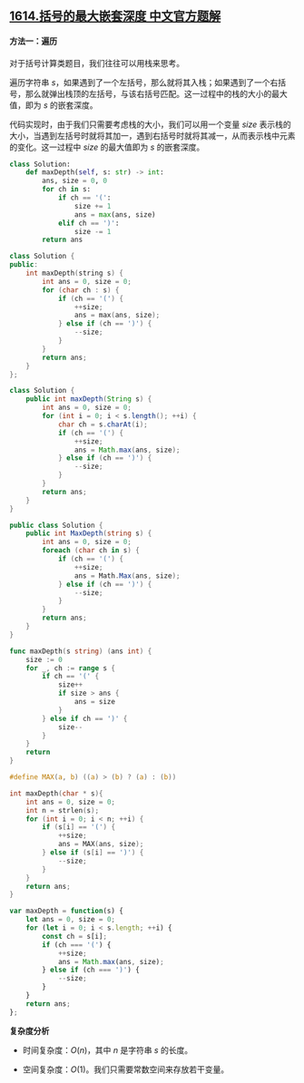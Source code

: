 ## [1614.括号的最大嵌套深度 中文官方题解](https://leetcode.cn/problems/maximum-nesting-depth-of-the-parentheses/solutions/100000/gua-hao-de-zui-da-qian-tao-shen-du-by-le-av5b)

#### 方法一：遍历

对于括号计算类题目，我们往往可以用栈来思考。

遍历字符串 $s$，如果遇到了一个左括号，那么就将其入栈；如果遇到了一个右括号，那么就弹出栈顶的左括号，与该右括号匹配。这一过程中的栈的大小的最大值，即为 $s$ 的嵌套深度。

代码实现时，由于我们只需要考虑栈的大小，我们可以用一个变量 $\textit{size}$ 表示栈的大小，当遇到左括号时就将其加一，遇到右括号时就将其减一，从而表示栈中元素的变化。这一过程中 $\textit{size}$ 的最大值即为 $s$ 的嵌套深度。

```Python [sol1-Python3]
class Solution:
    def maxDepth(self, s: str) -> int:
        ans, size = 0, 0
        for ch in s:
            if ch == '(':
                size += 1
                ans = max(ans, size)
            elif ch == ')':
                size -= 1
        return ans
```

```C++ [sol1-C++]
class Solution {
public:
    int maxDepth(string s) {
        int ans = 0, size = 0;
        for (char ch : s) {
            if (ch == '(') {
                ++size;
                ans = max(ans, size);
            } else if (ch == ')') {
                --size;
            }
        }
        return ans;
    }
};
```

```Java [sol1-Java]
class Solution {
    public int maxDepth(String s) {
        int ans = 0, size = 0;
        for (int i = 0; i < s.length(); ++i) {
            char ch = s.charAt(i);
            if (ch == '(') {
                ++size;
                ans = Math.max(ans, size);
            } else if (ch == ')') {
                --size;
            }
        }
        return ans;
    }
}
```

```C# [sol1-C#]
public class Solution {
    public int MaxDepth(string s) {
        int ans = 0, size = 0;
        foreach (char ch in s) {
            if (ch == '(') {
                ++size;
                ans = Math.Max(ans, size);
            } else if (ch == ')') {
                --size;
            }
        }
        return ans;
    }
}
```

```go [sol1-Golang]
func maxDepth(s string) (ans int) {
    size := 0
    for _, ch := range s {
        if ch == '(' {
            size++
            if size > ans {
                ans = size
            }
        } else if ch == ')' {
            size--
        }
    }
    return
}
```

```C [sol1-C]
#define MAX(a, b) ((a) > (b) ? (a) : (b))

int maxDepth(char * s){
    int ans = 0, size = 0;
    int n = strlen(s);
    for (int i = 0; i < n; ++i) {
        if (s[i] == '(') {
            ++size;
            ans = MAX(ans, size);
        } else if (s[i] == ')') {
            --size;
        }
    }
    return ans;
}
```

```JavaScript [sol1-JavaScript]
var maxDepth = function(s) {
    let ans = 0, size = 0;
    for (let i = 0; i < s.length; ++i) {
        const ch = s[i];
        if (ch === '(') {
            ++size;
            ans = Math.max(ans, size);
        } else if (ch === ')') {
            --size;
        }
    }
    return ans;
};
```

**复杂度分析**

- 时间复杂度：$O(n)$，其中 $n$ 是字符串 $\textit{s}$ 的长度。

- 空间复杂度：$O(1)$。我们只需要常数空间来存放若干变量。
